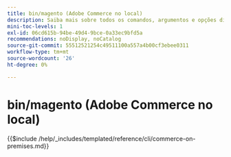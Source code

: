 ```yaml
---
title: bin/magento (Adobe Commerce no local)
description: Saiba mais sobre todos os comandos, argumentos e opções disponíveis para a ferramenta de linha de comando bin/magento do Adobe Commerce.
mini-toc-levels: 1
exl-id: 06cd615b-94be-49d4-9bce-0a33ec9bfd5a
recommendations: noDisplay, noCatalog
source-git-commit: 55512521254c49511100a557a4b00cf3ebee0311
workflow-type: tm+mt
source-wordcount: '26'
ht-degree: 0%

---
```


# bin/magento (Adobe Commerce no local)

{{$include /help/_includes/templated/reference/cli/commerce-on-premises.md}}

<!-- Last updated from includes: 2025-04-04 22:27:22 -->
